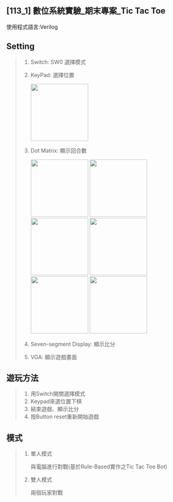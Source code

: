 ## [113_1] 數位系統實驗_期末專案_Tic Tac Toe

使用程式語言:Verilog

## Setting
> 1. Switch: SW0 選擇模式
> 2. KeyPad: 選擇位置
>    
>    <img src="https://i.imgur.com/ThHPAz4.png" width="150" />
> 3. Dot Matrix: 顯示回合數
>    
>    <img src="https://i.imgur.com/sQ8WJt2.png" width="150" />
>    <img src="https://i.imgur.com/eQiL2kX.png" width="150" />
>    <img src="https://i.imgur.com/vhvpnGM.png" width="150" />
>    <img src="https://i.imgur.com/MdEQvBv.png" width="150" />
>    <img src="https://i.imgur.com/Ugs4zBi.png" width="150" />
>    <img src="https://i.imgur.com/rBthPdG.png" width="150" />
> 
> 5. Seven-segment Display: 顯示比分
> 6. VGA: 顯示遊戲畫面

## 遊玩方法
> 1. 用Switch開關選擇模式
> 2. Keypad來選位置下棋
> 3. 結束遊戲、顯示比分
> 4. 按Button reset重新開始遊戲

## 模式
> 1. 單人模式
>    
>    與電腦進行對戰(基於Rule-Based實作之Tic Tac Toe Bot)
> 2. 雙人模式
>
>    兩個玩家對戰
